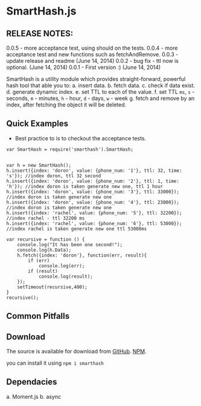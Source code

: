 # SmartHash.js

## RELEASE NOTES:
0.0.5 - more acceptance test, using should on the tests.
0.0.4 - more acceptance test and new functions such as fetchAndRemove.
0.0.3 - update release and readme (June 14, 2014)
0.0.2 - bug fix - ttl now is optional. (June 14, 2014)
0.0.1 - First version :) (June 14, 2014)


SmartHash is a utility module which provides straight-forward, powerful hash tool
that able you to:
a. insert data.
b. fetch data.
c. check if data exist.
d. generate dynamic index.
e. set TTL to each of the value.
f. set TTL `ms`, `s` - seconds, `m` - minutes, `h` - hour, `d` - days, `w` - week
g. fetch and remove by an index, after fetching the object it will be deleted.

## Quick Examples

-   Best practice to is to checkout the acceptance tests.

```
var SmartHash = require('smarthash').SmartHash;


var h = new SmartHash();
h.insert({index: 'doron', value: {phone_num: '1'}, ttl: 32, time: 's'}); //index doron, ttl 32 second
h.insert({index: 'doron', value: {phone_num: '2'}, ttl: 1, time: 'h'}); //index doron is taken generate new one, ttl 1 hour
h.insert({index: 'doron', value: {phone_num: '3'}, ttl: 33000}); //index doron is taken generate new one
h.insert({index: 'doron', value: {phone_num: '4'}, ttl: 23000}); //index doron is taken generate new one
h.insert({index: 'rachel', value: {phone_num: '5'}, ttl: 32200}); //index rachel - ttl 32200 ms
h.insert({index: 'rachel', value: {phone_num: '6'}, ttl: 53000}); //index rachel is taken generate new one ttl 53000ms

var recursive = function () {
    console.log("It has been one second!");
    console.log(h.Data);
    h.fetch({index: 'doron'}, function(err, result){
        if (err)
            console.log(err);
        if (result)
            console.log(result);
    });
    setTimeout(recursive,400);
}
recursive();
```

## Common Pitfalls

## Download
The source is available for download from
[GitHub](https://github.com/doron2402/samrthash).
[NPM](https://www.npmjs.org/package/smarthash).

you can install it using `npm i smarthash`

## Dependacies

a. Moment.js
b. async